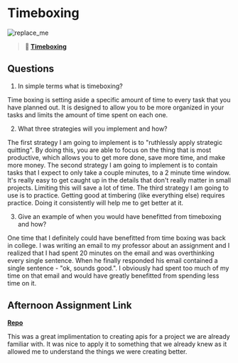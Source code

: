 # Timeboxing

![replace_me](https://codeworks.blob.core.windows.net/public/assets/img/illustrations/placeholder.svg)
> **📖 [Timeboxing](https://codeworksacademy.com/fs-student-guide/resources/wk5/03-Timeboxing)**

## Questions

1. In simple terms what is timeboxing?

Time boxing is setting aside a specific amount of time to every task that you have planned out. It is designed to allow you to be more organized in your tasks and limits the amount of time spent on each one.

2. What three strategies will you implement and how?

The first strategy I am going to implement is to "ruthlessly apply strategic quitting". By doing this, you are able to focus on the thing that is most productive, which allows you to get more done, save more time, and make more money. The second strategy I am going to implement is to contain tasks that I expect to only take a couple minutes, to a 2 minute time window. It's really easy to get caught up in the details that don't really matter in small projects. Limiting this will save a lot of time. The third strategy I am going to use is to practice. Getting good at timbering (like everything else) requires practice. Doing it consistently will help me to get better at it.

3. Give an example of when you would have benefitted from timeboxing and how? 

One time that I definitely could have benefitted from time boxing was back in college. I was writing an email to my professor about an assignment and I realized that I had spent 20 minutes on the email and was overthinking every single sentence. When he finally responded his email contained a single sentence - "ok, sounds good.". I obviously had spent too much of my time on that email and would have greatly benefitted from spending less time on it.

## Afternoon Assignment Link

**[Repo](https://github.com/CALEBELLIOTT/late-spring22-gregslist-api)**

This was a great implimentation to creating apis for a project we are already familiar with. It was nice to apply it to something that we already knew as it allowed me to understand the things we were creating better. 
